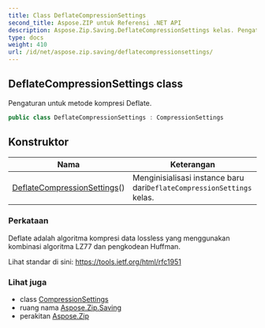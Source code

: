 ```yaml
---
title: Class DeflateCompressionSettings
second_title: Aspose.ZIP untuk Referensi .NET API
description: Aspose.Zip.Saving.DeflateCompressionSettings kelas. Pengaturan untuk metode kompresi Deflate.
type: docs
weight: 410
url: /id/net/aspose.zip.saving/deflatecompressionsettings/
---
```

## DeflateCompressionSettings class

Pengaturan untuk metode kompresi Deflate.

```csharp
public class DeflateCompressionSettings : CompressionSettings
```

## Konstruktor

| Nama | Keterangan |
| --- | --- |
| [DeflateCompressionSettings](deflatecompressionsettings/)() | Menginisialisasi instance baru dari`DeflateCompressionSettings` kelas. |

### Perkataan

Deflate adalah algoritma kompresi data lossless yang menggunakan kombinasi algoritma LZ77 dan pengkodean Huffman.

Lihat standar di sini: https://tools.ietf.org/html/rfc1951

### Lihat juga

* class [CompressionSettings](../compressionsettings/)
* ruang nama [Aspose.Zip.Saving](../../aspose.zip.saving/)
* perakitan [Aspose.Zip](../../)


